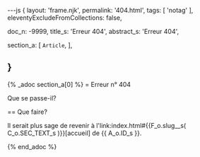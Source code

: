 ---js
{
  layout:    'frame.njk',
  permalink: '404.html',
  tags:      [ 'notag' ],
  eleventyExcludeFromCollections: false,

  doc_n: -9999,
  title_s:    'Erreur 404',
  abstract_s: 'Erreur 404',

  section_a:
  [
    `Article`,
  ],

}
---
{% _adoc section_a[0] %}
= Erreur n° 404

Que se passe-il?

== Que faire?

Il serait plus sage de revenir à l'link:index.html#{{F_o.slug__s( C_o.SEC_TEXT_s )}}[accueil] de {{ A_o.ID_s }}.

{% end_adoc %}
